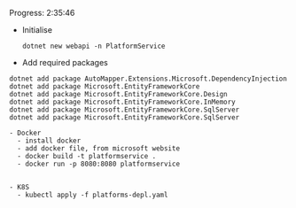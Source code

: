 Progress: 2:35:46
- Initialise

  ```dotnet new webapi -n PlatformService```
- Add required packages
  
```dotnet new webapi -n PlatformService
dotnet add package AutoMapper.Extensions.Microsoft.DependencyInjection
dotnet add package Microsoft.EntityFrameworkCore
dotnet add package Microsoft.EntityFrameworkCore.Design
dotnet add package Microsoft.EntityFrameworkCore.InMemory
dotnet add package Microsoft.EntityFrameworkCore.SqlServer
dotnet add package Microsoft.EntityFrameworkCore.SqlServer

- Docker
  - install docker
  - add docker file, from microsoft website
  - docker build -t platformservice .
  - docker run -p 8080:8080 platformservice


- K8S
  - kubectl apply -f platforms-depl.yaml
